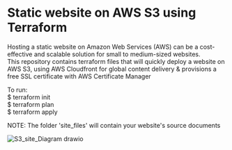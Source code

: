 # Static website on AWS S3 using Terraform   
Hosting a static website on Amazon Web Services (AWS) can be a cost-effective and scalable solution for small to medium-sized websites.   
This repository contains terraform files that will quickly deploy a website on AWS S3, using AWS Cloudfront for global content delivery & provisions
a free SSL certificate with AWS Certificate Manager  

To run:  
$ terraform init  
$ terraform plan  
$ terraform apply  

NOTE: The folder 'site_files' will contain your website's source documents    

![S3_site_Diagram drawio](https://github.com/Lily-G1/Static-site-on-AWS-using-Terraform/assets/104821662/5801ecf6-432e-43df-900d-c99552c9b19b)
